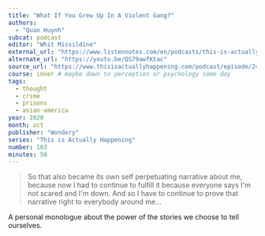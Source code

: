 ```yaml
---
title: "What If You Grew Up In A Violent Gang?"
authors:
  - "Quan Huynh"
subcat: podcast
editor: "Whit Missildine"
external_url: "https://www.listennotes.com/en/podcasts/this-is-actually/163-what-if-you-grew-up-in-a-lzE2VrudF1Z/"
alternate_url: "https://youtu.be/QS79awfKtac"
source_url: "https://www.thisisactuallyhappening.com/podcast/episode/24ae728a/163-what-if-you-grew-up-in-a-violent-gang"
course: inner # maybe down to perception or psychology some day
tags:
  - thought
  - crime
  - prisons
  - asian-america
year: 2020
month: oct
publisher: "Wondery"
series: "This is Actually Happening"
number: 163
minutes: 50
---
```


> So that also became its own self perpetuating narrative about me, because now I had to continue to fulfill it because everyone says I'm not scared and I'm down. And so I have to continue to prove that narrative right to everybody around me...

A personal monologue about the power of the stories we choose to tell ourselves.
